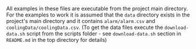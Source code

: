 All examples in these files are executable from the project main directory. 
For the examples to work it is assumed that the `data` directory exists in the project's main directory and it contains `alarm/alarm.csv` and `coolingData/coolingData.csv`.
(To get the data files execute the `download-data.sh` script from the scripts folder - see `download-data.sh` section in `README.md` in the top directory for details)